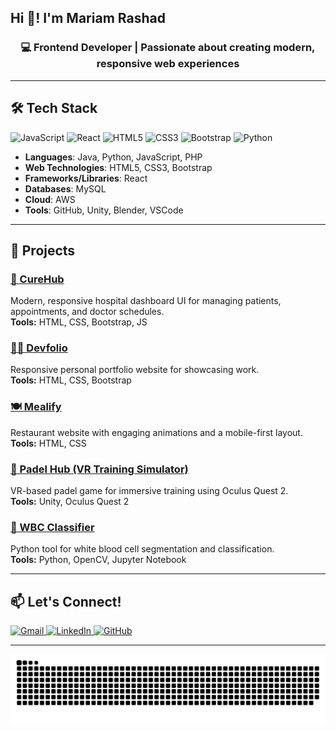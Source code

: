 <h2 align="left">Hi 👋! I'm Mariam Rashad</h2>

<h3 align="center">💻 Frontend Developer | Passionate about creating modern, responsive web experiences</h3>

---

## 🛠 Tech Stack

<div align="left">
  <img src="https://cdn.jsdelivr.net/gh/devicons/devicon/icons/javascript/javascript-original.svg" height="30" alt="JavaScript" />
  <img src="https://cdn.jsdelivr.net/gh/devicons/devicon/icons/react/react-original.svg" height="30" alt="React" />
  <img src="https://cdn.jsdelivr.net/gh/devicons/devicon/icons/html5/html5-original.svg" height="30" alt="HTML5" />
  <img src="https://cdn.jsdelivr.net/gh/devicons/devicon/icons/css3/css3-original.svg" height="30" alt="CSS3" />
  <img src="https://cdn.jsdelivr.net/gh/devicons/devicon/icons/bootstrap/bootstrap-original.svg" height="30" alt="Bootstrap" />
  <img src="https://cdn.jsdelivr.net/gh/devicons/devicon/icons/python/python-original.svg" height="30" alt="Python" />
</div>

- **Languages**: Java, Python, JavaScript, PHP  
- **Web Technologies**: HTML5, CSS3, Bootstrap  
- **Frameworks/Libraries**: React  
- **Databases**: MySQL  
- **Cloud**: AWS  
- **Tools**: GitHub, Unity, Blender, VSCode  

---

## 🚀 Projects

### [🎯 CureHub](https://github.com/MariamRashad6/curehub)  
Modern, responsive hospital dashboard UI for managing patients, appointments, and doctor schedules.  
**Tools:** HTML, CSS, Bootstrap, JS  

### [👩‍💻 Devfolio](https://mariamrashad6.github.io/Devfolio/)  
Responsive personal portfolio website for showcasing work.  
**Tools:** HTML, CSS, Bootstrap  

### [🍽️ Mealify](https://mariamrashad6.github.io/Mealify/)  
Restaurant website with engaging animations and a mobile-first layout.  
**Tools:** HTML, CSS  

### [🏓 Padel Hub (VR Training Simulator)](https://github.com/MariamRashad6/Padel-Hub)  
VR-based padel game for immersive training using Oculus Quest 2.  
**Tools:** Unity, Oculus Quest 2  

### [🧬 WBC Classifier](https://github.com/MariamRashad6/White-Blood-Cells-Classifier)  
Python tool for white blood cell segmentation and classification.  
**Tools:** Python, OpenCV, Jupyter Notebook  

---

## 📫 Let's Connect!

<div align="left">
  <a href="mailto:mariamrashad062@gmail.com" target="_blank">
    <img src="https://img.shields.io/static/v1?message=Gmail&logo=gmail&label=&color=D14836&logoColor=white&style=for-the-badge" height="35" alt="Gmail" />
  </a>
  <a href="https://www.linkedin.com/in/mariam-rashad-13428b287" target="_blank">
    <img src="https://img.shields.io/static/v1?message=LinkedIn&logo=linkedin&label=&color=0077B5&logoColor=white&style=for-the-badge" height="35" alt="LinkedIn" />
  </a>
  <a href="https://github.com/MariamRashad6" target="_blank">
    <img src="https://img.shields.io/static/v1?message=GitHub&logo=github&label=&color=black&logoColor=white&style=for-the-badge" height="35" alt="GitHub" />
  </a>
</div>

---

<div align="center">
  <img src="https://raw.githubusercontent.com/Platane/snk/output/github-contribution-grid-snake-dark.svg" alt="GitHub Contribution Snake" />
</div>
